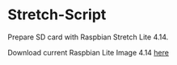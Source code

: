 # Stretch-Script
Prepare SD card with Raspbian Stretch Lite 4.14.

Download current Raspbian Lite Image 4.14 <a href="https://downloads.raspberrypi.org/raspbian_lite_latest.torrent">here</a>
